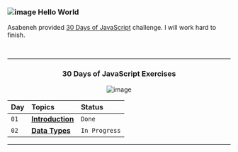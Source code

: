 ### ![image](https://github.com/dogukankoc/ECommerceWebApplication/assets/109290790/f357b3c3-d0a0-4ab9-a06c-ff87ecea00c0) Hello World 

Asabeneh provided [30 Days of JavaScript](https://github.com/Asabeneh/30-Days-Of-JavaScript/tree/master) challenge. I will work hard to finish. 
<div align= "center">
<br/>
<hr/>

<h3 align="center">30 Days of JavaScript Exercises </h3>

![image](https://github.com/dogukankoc/30DaysOfJavaScriptExercises/assets/109290790/5f9726af-527c-4952-b19c-a20c763c237e)


| Day  | Topics                                                                                                                                  | Status       |
| :--- | :-------------------------------------------------------------------------------------------------------------------------------------- | :----------- |
| `01` | **[Introduction](https://github.com/dogukankoc/30DaysOfJavaScriptExercises/tree/main/ECommerceAPI)**                                    | `Done`       |
| `02` | **[Data Types](#)**                                                                                                                     | `In Progress`| 

<hr/>
</div>
